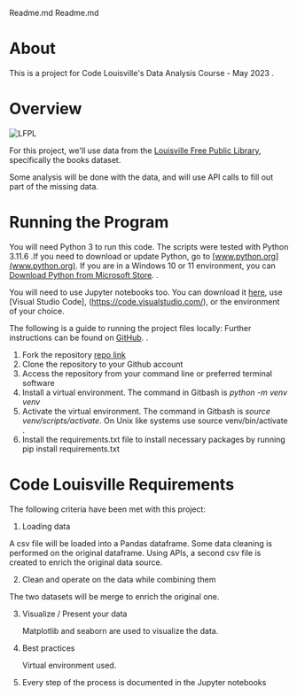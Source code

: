 Readme.md
Readme.md

# About

This is a project for Code Louisville's Data Analysis Course - May 2023 .


# Overview

  ![LFPL](https://www.arcgis.com/sharing/rest/content/items/372216992aea4b2cb5b02837d7a48eaf/info/thumbnail/thumbnail1659543230768.png?w=800)

For this project, we'll use data from the [Louisville Free Public Library](https://data.louisvilleky.gov/datasets/louisville-metro-ky-library-collection-inventory/about), specifically the books dataset. 

Some analysis will be done with the data, and will use API calls to fill out part of the missing data.

  

# Running the Program

You will need Python 3 to run this code. The scripts were tested with Python 3.11.6 .If you need to download or update Python, go to [www.python.org](www.python.org). If you are in a Windows 10 or 11 environment, you can  [Download Python from Microsoft Store](https://apps.microsoft.com/detail/python-3-11/9NRWMJP3717K?hl=en-US).
.

You will need to use Jupyter notebooks too. You can download it [here](https://jupyter.org/install),  use [Visual Studio Code], (https://code.visualstudio.com/), or the environment of your choice.

The following is a guide to running the project files locally:
 Further instructions can be found on [GitHub](https://docs.github.com/en/repositories/creating-and-managing-repositories/cloning-a-repository).
 .
1.  Fork the repository  [repo link](https://github.com/lcabrp/LFPL_Data) 
2.  Clone the repository to your Github account
3.  Access the repository from your command line or preferred terminal software
4.  Install a virtual environment. The command in Gitbash is  _python -m venv venv_
5.  Activate the virtual environment. The command in Gitbash is  _source venv/scripts/activate_. On Unix like systems use source venv/bin/activate .
6.  Install the  requirements.txt file to install necessary packages by running  pip install requirements.txt
  

# Code Louisville Requirements

The following criteria have been met with this project:

1. Loading data

  A csv file will be loaded into a Pandas dataframe. Some data cleaning is performed on the original dataframe. Using  APIs, a second csv file is created to enrich the original data source.

2. Clean and operate on the data while combining them

  The two datasets will be merge to enrich the original one.

3. Visualize / Present your data

   Matplotlib and seaborn are used to visualize the data.

5. Best practices

   Virtual environment used.

7. Every step of the process is documented in the Jupyter notebooks

